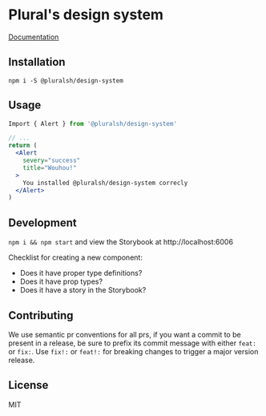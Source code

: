 # Plural's design system

[Documentation](https://pluralsh-design.web.app)

## Installation

`npm i -S @pluralsh/design-system`

## Usage

```jsx
Import { Alert } from '@pluralsh/design-system'

// ...
return (
  <Alert
    severy="success"
    title="Wouhou!"
  >
    You installed @pluralsh/design-system correcly
  </Alert>
)
```

## Development

`npm i && npm start` and view the Storybook at http://localhost:6006

Checklist for creating a new component:

- Does it have proper type definitions?
- Does it have prop types?
- Does it have a story in the Storybook?

## Contributing

We use semantic pr conventions for all prs, if you want a commit to be present in a release, be sure to prefix its commit message with either `feat:` or `fix:`. Use `fix!:` or `feat!:` for breaking changes to trigger a major version release.

## License

MIT
